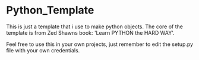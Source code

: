 # Python_Template
This is just a template that i use to make python objects.
The core of the template is from Zed Shawns book: 'Learn PYTHON the HARD WAY'.

Feel free to use this in your own projects, just remember to edit the setup.py file with your own credentials.
